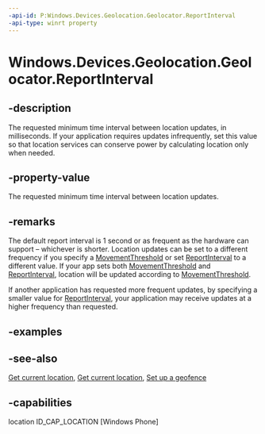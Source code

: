 ```yaml
---
-api-id: P:Windows.Devices.Geolocation.Geolocator.ReportInterval
-api-type: winrt property
---
```


<!-- Property syntax
public uint ReportInterval { get;  set; }
-->

# Windows.Devices.Geolocation.Geolocator.ReportInterval

## -description
The requested minimum time interval between location updates, in milliseconds. If your application requires updates infrequently, set this value so that location services can conserve power by calculating location only when needed.

## -property-value
The requested minimum time interval between location updates.

## -remarks
The default report interval is 1 second or as frequent as the hardware can support – whichever is shorter. Location updates can be set to a different frequency if you specify a [MovementThreshold](geolocator_movementthreshold.md) or set [ReportInterval](geolocator_reportinterval.md) to a different value. If your app sets both [MovementThreshold](geolocator_movementthreshold.md) and [ReportInterval](geolocator_reportinterval.md), location will be updated according to [MovementThreshold](geolocator_movementthreshold.md).

If another application has requested more frequent updates, by specifying a smaller value for [ReportInterval](geolocator_reportinterval.md), your application may receive updates at a higher frequency than requested.

## -examples

## -see-also
[Get current location](https://msdn.microsoft.com/library/24dc9a41-8cc1-48b0-bc6d-24bf571afcc8), [Get current location](https://msdn.microsoft.com/library/24dc9a41-8cc1-48b0-bc6d-24bf571afcc8), [Set up a geofence](https://msdn.microsoft.com/library/a3a46e03-0751-4dbd-a2a1-2323db09bdba)

## -capabilities
location
ID_CAP_LOCATION [Windows Phone]
